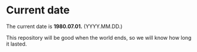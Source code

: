 # Current date

The current date is **1980.07.01.** (YYYY.MM.DD.)

This repository will be good when the world ends, so we will know how long it lasted.